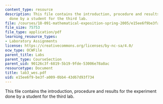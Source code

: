 ```yaml
---
content_type: resource
description: This file contains the introduction, procedure and results for the experiment
  done by a student for the third lab.
file: /courses/18-091-mathematical-exposition-spring-2005/e15ee6f9be3fa0090bb443d67d93f734_lab3_wes.pdf
file_size: 75753
file_type: application/pdf
learning_resource_types:
- Laboratory Assignments
license: https://creativecommons.org/licenses/by-nc-sa/4.0/
ocw_type: OCWFile
parent_title: Labs
parent_type: CourseSection
parent_uid: 90126c3f-6819-5b19-9fde-53006e78a8ac
resourcetype: Document
title: lab3_wes.pdf
uid: e15ee6f9-be3f-a009-0bb4-43d67d93f734
---
```

This file contains the introduction, procedure and results for the experiment done by a student for the third lab.